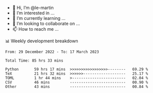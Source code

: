 - 👋 Hi, I’m @le-martin
- 👀 I’m interested in ...
- 🌱 I’m currently learning ...
- 💞️ I’m looking to collaborate on ...
- 📫 How to reach me ...

<!---
Tutorial for using WakaTime stats in GitHub profile: https://github.com/athul/waka-readme
-->

📊 Weekly development breakdown
<!--START_SECTION:waka-->

```text
From: 29 December 2022 - To: 17 March 2023

Total Time: 85 hrs 33 mins

Python       59 hrs 17 mins  >>>>>>>>>>>>>>>>>--------   69.29 %
TeX          21 hrs 32 mins  >>>>>>-------------------   25.17 %
TOML         1 hr 44 mins    >------------------------   02.04 %
CSV          46 mins         -------------------------   00.90 %
Other        43 mins         -------------------------   00.84 %
```

<!--END_SECTION:waka-->

<!---
le-martin/le-martin is a ✨ special ✨ repository because its `README.md` (this file) appears on your GitHub profile.
You can click the Preview link to take a look at your changes.
--->
